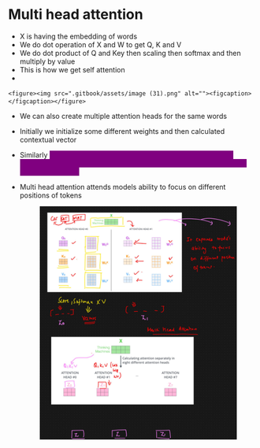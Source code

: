 # Multi head attention

* X is having the embedding of words
* We do dot operation of X and W to get Q, K and V
* We do dot product of Q and Key then scaling then softmax and then multiply by value
* This is how we get self attention
*

    <figure><img src=".gitbook/assets/image (31).png" alt=""><figcaption></figcaption></figure>
* We can also create multiple attention heads for the same words
* Initially we initialize some different weights and then calculated contextual vector&#x20;
* Similarly <mark style="color:purple;background-color:purple;">**we can initialize some other weight which may capture importance of some other important words and we may get another contextual vector**</mark>
*   Multi head attention attends models ability to focus on different positions of tokens

    <figure><img src=".gitbook/assets/image (32).png" alt=""><figcaption></figcaption></figure>
